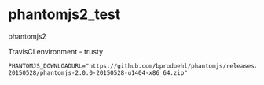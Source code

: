 # phantomjs2_test

phantomjs2

TravisCI environment - trusty

```
PHANTOMJS_DOWNLOADURL="https://github.com/bprodoehl/phantomjs/releases/download/v2.0.0-20150528/phantomjs-2.0.0-20150528-u1404-x86_64.zip"
```
